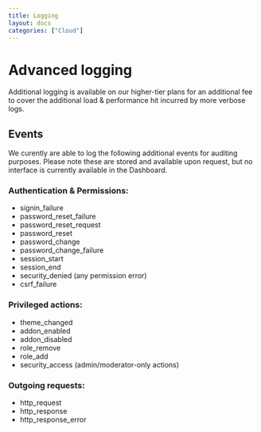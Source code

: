 ```yaml
---
title: Logging
layout: docs
categories: ["Cloud"]
---
```


# Advanced logging

Additional logging is available on our higher-tier plans for an additional fee to cover the additional load & performance hit incurred by more verbose logs.


## Events 

We curently are able to log the following additional events for auditing purposes. Please note these are stored and available upon request, but no interface is currently available in the Dashboard.

### Authentication & Permissions:

* signin_failure
* password\_reset_failure
* password\_reset_request
* password_reset
* password_change
* password\_change_failure
* session_start
* session_end
* security_denied (any permission error)
* csrf_failure

### Privileged actions:

* theme_changed
* addon_enabled
* addon_disabled
* role_remove
* role_add
* security_access (admin/moderator-only actions)

### Outgoing requests:

* http_request
* http_response
* http\_response_error